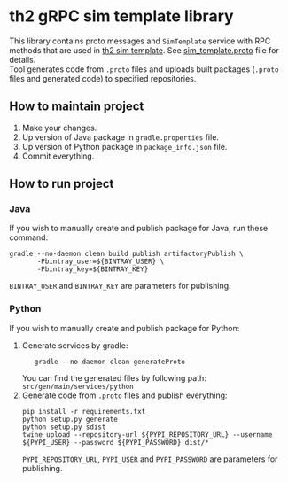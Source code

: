 # th2 gRPC sim template library

This library contains proto messages and `SimTemplate` service with RPC methods that are used in [th2 sim template](https://github.com/th2-net/th2-sim-template "th2-sim-template"). See [sim_template.proto](src/main/proto/th2_grpc_sim_template/sim_template.proto "sim_template.proto") file for details. <br>
Tool generates code from `.proto` files and uploads built packages (`.proto` files and generated code) to specified repositories.

## How to maintain project
1. Make your changes.
2. Up version of Java package in `gradle.properties` file.
3. Up version of Python package in `package_info.json` file.
4. Commit everything.

## How to run project

### Java
If you wish to manually create and publish package for Java, run these command:
```
gradle --no-daemon clean build publish artifactoryPublish \
       -Pbintray_user=${BINTRAY_USER} \
       -Pbintray_key=${BINTRAY_KEY}
```
`BINTRAY_USER` and `BINTRAY_KEY` are parameters for publishing.

### Python
If you wish to manually create and publish package for Python:
1. Generate services by gradle:
    ```
       gradle --no-daemon clean generateProto
    ```
   You can find the generated files by following path: `src/gen/main/services/python`
2. Generate code from `.proto` files and publish everything:
    ```
    pip install -r requirements.txt
    python setup.py generate
    python setup.py sdist
    twine upload --repository-url ${PYPI_REPOSITORY_URL} --username ${PYPI_USER} --password ${PYPI_PASSWORD} dist/*
    ```
   `PYPI_REPOSITORY_URL`, `PYPI_USER` and `PYPI_PASSWORD` are parameters for publishing.